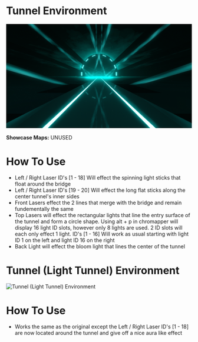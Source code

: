 # Tunnel Environment
![Tunnel Environment](Tunnel.png)

**Showcase Maps:**
UNUSED

# How To Use

- Left / Right Laser ID's [1 - 18] Will effect the spinning light sticks that float around the bridge
- Left / Right Laser ID's [19 - 20] Will effect the long flat sticks along the center tunnel's inner sides
- Front Lasers effect the 2 lines that merge with the bridge and remain fundementally the same
- Top Lasers will effect the rectangular lights that line the entry surface of the tunnel and form a circle shape. Using alt + p in chromapper will display 16 light ID slots, however only 8 lights are used. 2 ID slots will each only effect 1 light. ID's [1 - 16] Will work as usual starting with light ID 1 on the left and light ID 16 on the right
- Back Light will effect the bloom light that lines the center of the tunnel

# Tunnel (Light Tunnel) Environment
![Tunnel (Light Tunnel) Environment](Tunnel%20(Light%20Tunnel).png)

# How To Use

- Works the same as the original except the Left / Right Laser ID's [1 - 18] are now located around the tunnel and give off a nice aura like effect